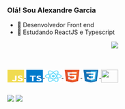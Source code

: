 ### Olá! Sou Alexandre Garcia

- 🔭 Desenvolvedor Front end
- 🌱 Estudando ReactJS e Typescript

<div align="center">
  <a href="https://github.com/AleexGarcia">
  <img height="180em" src="https://github-readme-stats.vercel.app/api/top-langs/?username=AleexGarcia&layout=compact&langs_count=7&theme=radical"/>
</div>

##

<div style="display: inline_block"><br>
  <img align="center"  height="30" width="40" src="https://raw.githubusercontent.com/devicons/devicon/master/icons/javascript/javascript-plain.svg">
  <img align="center" height="30" width="40" src="https://raw.githubusercontent.com/devicons/devicon/master/icons/typescript/typescript-plain.svg">
  <img align="center"  height="30" width="40" src="https://raw.githubusercontent.com/devicons/devicon/master/icons/react/react-original.svg">
  <img align="center" height="30" width="40" src="https://raw.githubusercontent.com/devicons/devicon/master/icons/html5/html5-original.svg">
  <img align="center"  height="30" width="40" src="https://raw.githubusercontent.com/devicons/devicon/master/icons/css3/css3-original.svg">
  <img  align="center"  height="30" width="40" src="https://cdn.jsdelivr.net/gh/devicons/devicon/icons/php/php-plain.svg" />

</div>
  
  ##
 
<div> 
  <a href = "mailto:alexandre_augusto_garcia@hotmail.com"><img src="https://img.shields.io/badge/Microsoft_Outlook-0078D4?style=for-the-badge&logo=microsoft-outlook&logoColor=white" target="_blank"></a>
  <a href="https://www.linkedin.com/in/aleexGarcia" target="_blank"><img src="https://img.shields.io/badge/-LinkedIn-%230077B5?style=for-the-badge&logo=linkedin&logoColor=white" target="_blank"></a> 
 
</div>
